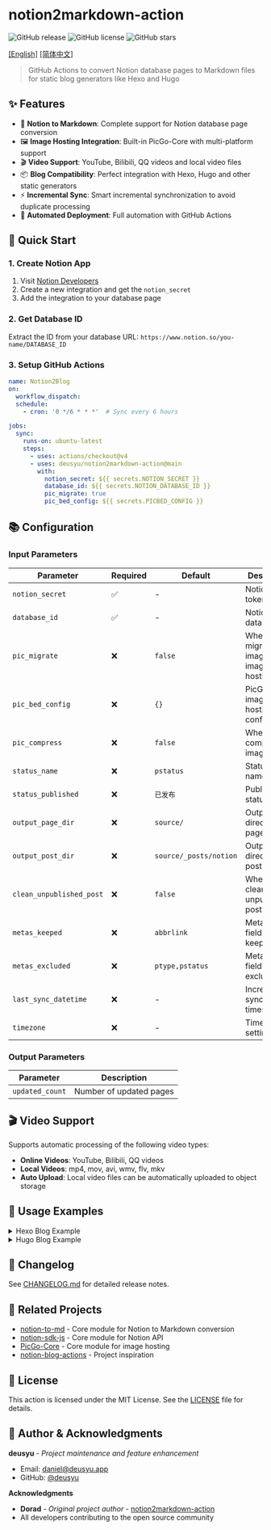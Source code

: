 # notion2markdown-action

![GitHub release](https://img.shields.io/github/v/release/deusyu/notion2markdown-action)
![GitHub license](https://img.shields.io/github/license/deusyu/notion2markdown-action)
![GitHub stars](https://img.shields.io/github/stars/deusyu/notion2markdown-action)

[[English]](./readme_en.md) [[简体中文]](./readme.md)

> GitHub Actions to convert Notion database pages to Markdown files for static blog generators like Hexo and Hugo

## ✨ Features

- 📝 **Notion to Markdown**: Complete support for Notion database page conversion
- 🖼️ **Image Hosting Integration**: Built-in PicGo-Core with multi-platform support
- 🎬 **Video Support**: YouTube, Bilibili, QQ videos and local video files
- 📦 **Blog Compatibility**: Perfect integration with Hexo, Hugo and other static generators
- ⚡ **Incremental Sync**: Smart incremental synchronization to avoid duplicate processing
- 🔄 **Automated Deployment**: Full automation with GitHub Actions

## 🚀 Quick Start

### 1. Create Notion App
1. Visit [Notion Developers](https://www.notion.so/my-integrations)
2. Create a new integration and get the `notion_secret`
3. Add the integration to your database page

### 2. Get Database ID
Extract the ID from your database URL: `https://www.notion.so/you-name/DATABASE_ID`

### 3. Setup GitHub Actions
```yaml
name: Notion2Blog
on:
  workflow_dispatch:
  schedule:
    - cron: '0 */6 * * *'  # Sync every 6 hours

jobs:
  sync:
    runs-on: ubuntu-latest
    steps:
      - uses: actions/checkout@v4
      - uses: deusyu/notion2markdown-action@main
        with:
          notion_secret: ${{ secrets.NOTION_SECRET }}
          database_id: ${{ secrets.NOTION_DATABASE_ID }}
          pic_migrate: true
          pic_bed_config: ${{ secrets.PICBED_CONFIG }}
```

## 📚 Configuration

### Input Parameters

| Parameter | Required | Default | Description |
|-----------|----------|---------|-------------|
| `notion_secret` | ✅ | - | Notion app token |
| `database_id` | ✅ | - | Notion database ID |
| `pic_migrate` | ❌ | `false` | Whether to migrate images to image hosting |
| `pic_bed_config` | ❌ | `{}` | PicGO-Core image hosting configuration |
| `pic_compress` | ❌ | `false` | Whether to compress images |
| `status_name` | ❌ | `pstatus` | Status field name |
| `status_published` | ❌ | `已发布` | Published status value |
| `output_page_dir` | ❌ | `source/` | Output directory for page type |
| `output_post_dir` | ❌ | `source/_posts/notion` | Output directory for post type |
| `clean_unpublished_post` | ❌ | `false` | Whether to clean unpublished posts |
| `metas_keeped` | ❌ | `abbrlink` | Metadata fields to keep |
| `metas_excluded` | ❌ | `ptype,pstatus` | Metadata fields to exclude |
| `last_sync_datetime` | ❌ | - | Incremental sync timestamp |
| `timezone` | ❌ | - | Timezone setting |

### Output Parameters

| Parameter | Description |
|-----------|-------------|
| `updated_count` | Number of updated pages |

## 🎬 Video Support

Supports automatic processing of the following video types:

- **Online Videos**: YouTube, Bilibili, QQ videos
- **Local Videos**: mp4, mov, avi, wmv, flv, mkv
- **Auto Upload**: Local video files can be automatically uploaded to object storage

## 📖 Usage Examples

<details>
<summary>Hexo Blog Example</summary>

```yaml
name: Notion2Hexo
on:
  workflow_dispatch:
  schedule:
   - cron: '*/30 1-17/1 * * *'
permissions:
  contents: write
jobs:
  notionSyncTask:
    name: Notion2hexo on ubuntu-latest
    runs-on: ubuntu-latest
    steps:
      - name: Checkout blog and theme
        uses: actions/checkout@v3
        with:
          submodules: 'recursive'
          fetch-depth: 0
      - name: Check the NOTION_SYNC_DATETIME
        id: GetNotionSyncDatetime
        run: |
          NOTION_SYNC_DATETIME=$(git log -n 1 --grep="NotionSync" --format="%aI")
          echo "NOTION_SYNC_DATETIME=$NOTION_SYNC_DATETIME" >> "$GITHUB_OUTPUT"
          echo -e "Latest notion sync datetime:\n$NOTION_SYNC_DATETIME"
      - name: Convert notion to markdown
        id: NotionSync
        uses: deusyu/notion2markdown-action@main
        with:
          notion_secret: ${{ secrets.NOTION_SECRET }}
          database_id: ${{ secrets.NOTION_DATABASE_ID }}
          pic_migrate: true
          pic_bed_config: ${{ secrets.PICBED_CONFIG }}
          pic_compress: true
          output_page_dir: 'source'
          output_post_dir: 'source/_posts/notion'
          clean_unpublished_post: true
          metas_keeped: abbrlink
          metas_excluded: pstatus,ptype
          last_sync_datetime: ${{ steps.GetNotionSyncDatetime.outputs.NOTION_SYNC_DATETIME }}
      - name: Hexo deploy
        if: steps.NotionSync.outputs.updated_count != '0'
        run: |
          git pull
          npm install && npm run deploy
      - name: Commit & Push
        if: steps.NotionSync.outputs.updated_count != '0'
        uses: stefanzweifel/git-auto-commit-action@v4
        with:
          file_pattern: 'source/'
          commit_message: Automatic NotionSync.
```
</details>

<details>
<summary>Hugo Blog Example</summary>

```yaml
name: Notion2Hugo
on:
  workflow_dispatch:
  schedule:
    - cron: '*/30 1-17/1 * * *'
permissions:
  contents: write
  pages: write
  id-token: write
jobs:
  notionSyncTask:
    name: Notion2Hugo on ubuntu-latest
    runs-on: ubuntu-latest
    outputs:
      HAS_CHANGES: ${{ steps.NotionSync.outputs.updated_count !='0' }}
    steps:
      - name: Checkout blog and theme
        uses: actions/checkout@v3
        with:
          submodules: 'recursive'
          fetch-depth: 0
      - name: Check the NOTION_SYNC_DATETIME
        id: GetNotionSyncDatetime
        run: |
          NOTION_SYNC_DATETIME=$(git log -n 1 --grep="NotionSync" --format="%aI")
          echo "NOTION_SYNC_DATETIME=$NOTION_SYNC_DATETIME" >> "$GITHUB_OUTPUT"
          echo -e "Latest notion sync datetime:\n$NOTION_SYNC_DATETIME"
      - name: Convert notion to markdown
        id: NotionSync
        uses: deusyu/notion2markdown-action@main
        with:
          notion_secret: ${{ secrets.NOTION_SECRET }}
          database_id: ${{ secrets.NOTION_DATABASE_ID }}
          pic_migrate: true
          pic_bed_config: ${{ secrets.PICBED_CONFIG }}
          pic_compress: true
          output_page_dir: 'content/pages'
          output_post_dir: 'content/posts'
          clean_unpublished_post: true
          metas_keeped: slug
          metas_excluded: pstatus, ptype
          last_sync_datetime: ${{ steps.GetNotionSyncDatetime.outputs.NOTION_SYNC_DATETIME }}
      - name: Commit & Push
        if: steps.NotionSync.outputs.updated_count != '0'
        uses: stefanzweifel/git-auto-commit-action@v4
        with:
          file_pattern: 'content/'
          commit_message: Automatic NotionSync.

  # Build job
  build:
    runs-on: ubuntu-latest
    env:
      HUGO_VERSION: 0.114.0
    needs: notionSyncTask
    if: needs.notionSyncTask.outputs.HAS_CHANGES
    steps:
      - name: Install Hugo CLI
        run: |
          wget -O ${{ runner.temp }}/hugo.deb https://github.com/gohugoio/hugo/releases/download/v${HUGO_VERSION}/hugo_extended_${HUGO_VERSION}_linux-amd64.deb \
          && sudo dpkg -i ${{ runner.temp }}/hugo.deb
      - name: Install Dart Sass
        run: sudo snap install dart-sass
      - name: Checkout
        uses: actions/checkout@v3
        with:
          submodules: recursive
      - name: Setup Pages
        id: pages
        uses: actions/configure-pages@v3
      - name: Install Node.js dependencies
        run: "[[ -f package-lock.json || -f npm-shrinkwrap.json ]] && npm ci || true"
      - name: Build with Hugo
        env:
          HUGO_ENVIRONMENT: production
          HUGO_ENV: production
        run: |
          hugo \
            --minify \
            --baseURL "${{ steps.pages.outputs.base_url }}/"
      - name: Upload artifact
        uses: actions/upload-pages-artifact@v2
        with:
          path: ./public

  # Deployment job
  deploy:
    environment:
      name: github-pages
      url: ${{ steps.deployment.outputs.page_url }}
    runs-on: ubuntu-latest
    needs: build
    steps:
      - name: Deploy to GitHub Pages
        id: deployment
        uses: actions/deploy-pages@v2
```
</details>

## 📝 Changelog

See [CHANGELOG.md](./CHANGELOG.md) for detailed release notes.

## 🔗 Related Projects

- [notion-to-md](https://github.com/souvikinator/notion-to-md) - Core module for Notion to Markdown conversion
- [notion-sdk-js](https://github.com/makenotion/notion-sdk-js) - Core module for Notion API
- [PicGo-Core](https://github.com/PicGo/PicGo-Core) - Core module for image hosting
- [notion-blog-actions](https://github.com/mohuishou/notion-blog-actions) - Project inspiration

## 📄 License

This action is licensed under the MIT License. See the [LICENSE](./LICENSE) file for details.

## 👥 Author & Acknowledgments

**deusyu** - *Project maintenance and feature enhancement*
- Email: daniel@deusyu.app  
- GitHub: [@deusyu](https://github.com/deusyu)

**Acknowledgments**
- **Dorad** - *Original project author* - [notion2markdown-action](https://github.com/Doradx/notion2markdown-action)
- All developers contributing to the open source community
